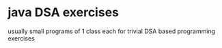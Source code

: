 # java DSA exercises
usually small programs of 1 class each for trivial DSA based programming exercises
